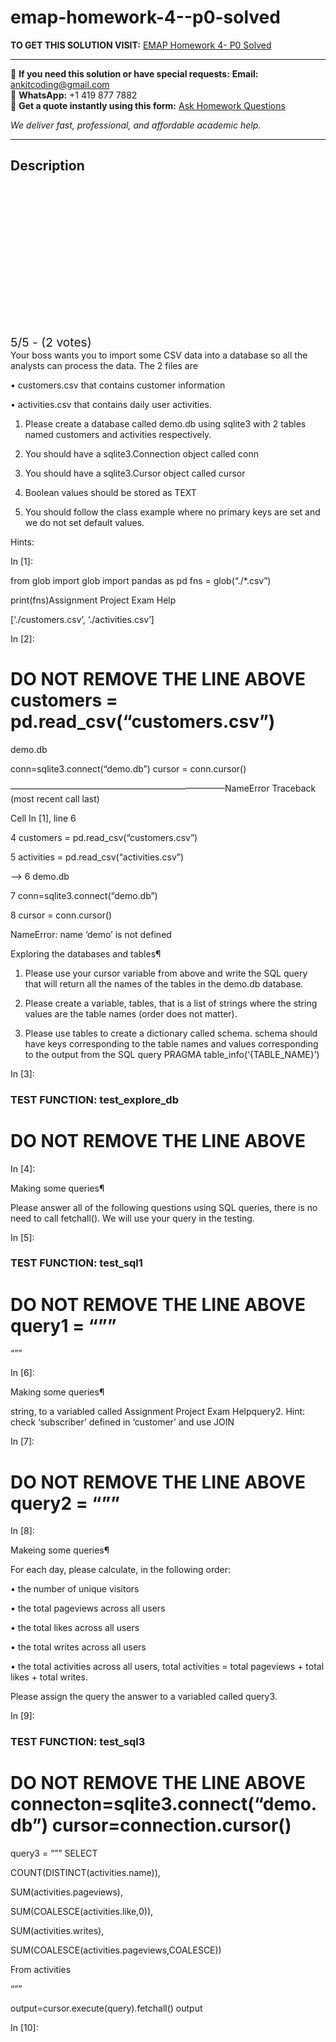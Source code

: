 # emap-homework-4--p0-solved
**TO GET THIS SOLUTION VISIT:** [EMAP Homework 4- P0 Solved](https://www.ankitcodinghub.com/product/emap-your-boss-wants-you-to-import-some-csv-data-into-a-database-so-all-the-analysts-can-process-the-data-the-2-files-are-p0-solved/)


---

📩 **If you need this solution or have special requests:** **Email:** ankitcoding@gmail.com  
📱 **WhatsApp:** +1 419 877 7882  
📄 **Get a quote instantly using this form:** [Ask Homework Questions](https://www.ankitcodinghub.com/services/ask-homework-questions/)

*We deliver fast, professional, and affordable academic help.*

---

<h2>Description</h2>



<div class="kk-star-ratings kksr-auto kksr-align-center kksr-valign-top" data-payload="{&quot;align&quot;:&quot;center&quot;,&quot;id&quot;:&quot;124606&quot;,&quot;slug&quot;:&quot;default&quot;,&quot;valign&quot;:&quot;top&quot;,&quot;ignore&quot;:&quot;&quot;,&quot;reference&quot;:&quot;auto&quot;,&quot;class&quot;:&quot;&quot;,&quot;count&quot;:&quot;2&quot;,&quot;legendonly&quot;:&quot;&quot;,&quot;readonly&quot;:&quot;&quot;,&quot;score&quot;:&quot;5&quot;,&quot;starsonly&quot;:&quot;&quot;,&quot;best&quot;:&quot;5&quot;,&quot;gap&quot;:&quot;4&quot;,&quot;greet&quot;:&quot;Rate this product&quot;,&quot;legend&quot;:&quot;5\/5 - (2 votes)&quot;,&quot;size&quot;:&quot;24&quot;,&quot;title&quot;:&quot;EMAP Homework 4- P0 Solved&quot;,&quot;width&quot;:&quot;138&quot;,&quot;_legend&quot;:&quot;{score}\/{best} - ({count} {votes})&quot;,&quot;font_factor&quot;:&quot;1.25&quot;}">

<div class="kksr-stars">

<div class="kksr-stars-inactive">
            <div class="kksr-star" data-star="1" style="padding-right: 4px">


<div class="kksr-icon" style="width: 24px; height: 24px;"></div>
        </div>
            <div class="kksr-star" data-star="2" style="padding-right: 4px">


<div class="kksr-icon" style="width: 24px; height: 24px;"></div>
        </div>
            <div class="kksr-star" data-star="3" style="padding-right: 4px">


<div class="kksr-icon" style="width: 24px; height: 24px;"></div>
        </div>
            <div class="kksr-star" data-star="4" style="padding-right: 4px">


<div class="kksr-icon" style="width: 24px; height: 24px;"></div>
        </div>
            <div class="kksr-star" data-star="5" style="padding-right: 4px">


<div class="kksr-icon" style="width: 24px; height: 24px;"></div>
        </div>
    </div>

<div class="kksr-stars-active" style="width: 138px;">
            <div class="kksr-star" style="padding-right: 4px">


<div class="kksr-icon" style="width: 24px; height: 24px;"></div>
        </div>
            <div class="kksr-star" style="padding-right: 4px">


<div class="kksr-icon" style="width: 24px; height: 24px;"></div>
        </div>
            <div class="kksr-star" style="padding-right: 4px">


<div class="kksr-icon" style="width: 24px; height: 24px;"></div>
        </div>
            <div class="kksr-star" style="padding-right: 4px">


<div class="kksr-icon" style="width: 24px; height: 24px;"></div>
        </div>
            <div class="kksr-star" style="padding-right: 4px">


<div class="kksr-icon" style="width: 24px; height: 24px;"></div>
        </div>
    </div>
</div>


<div class="kksr-legend" style="font-size: 19.2px;">
            5/5 - (2 votes)    </div>
    </div>
Your boss wants you to import some CSV data into a database so all the analysts can process the data. The 2 files are

• customers.csv that contains customer information

• activities.csv that contains daily user activities.

1. Please create a database called demo.db using sqlite3 with 2 tables named customers and activities respectively.

2. You should have a sqlite3.Connection object called conn

3. You should have a sqlite3.Cursor object called cursor

4. Boolean values should be stored as TEXT

5. You should follow the class example where no primary keys are set and we do not set default values.

Hints:

In [1]:

from glob import glob import pandas as pd fns = glob(“./*.csv”)

print(fns)Assignment Project Exam Help

[‘./customers.csv’, ‘./activities.csv’]

In [2]:

# DO NOT REMOVE THE LINE ABOVE customers = pd.read_csv(“customers.csv”)

demo.db

conn=sqlite3.connect(“demo.db”) cursor = conn.cursor()

————————————————————————–NameError Traceback (most recent call last)

Cell In [1], line 6

4 customers = pd.read_csv(“customers.csv”)

5 activities = pd.read_csv(“activities.csv”)

—-&gt; 6 demo.db

7 conn=sqlite3.connect(“demo.db”)

8 cursor = conn.cursor()

NameError: name ‘demo’ is not defined

Exploring the databases and tables¶

1. Please use your cursor variable from above and write the SQL query that will return all the names of the tables in the demo.db database.

2. Please create a variable, tables, that is a list of strings where the string values are the table names (order does not matter).

3. Please use tables to create a dictionary called schema. schema should have keys corresponding to the table names and values corresponding to the output from the SQL query PRAGMA table_info(‘{TABLE_NAME}’)

In [3]:

### TEST FUNCTION: test_explore_db

# DO NOT REMOVE THE LINE ABOVE

In [4]:

Making some queries¶

Please answer all of the following questions using SQL queries, there is no need to call fetchall(). We will use your query in the testing.

In [5]:

### TEST FUNCTION: test_sql1

# DO NOT REMOVE THE LINE ABOVE query1 = “””

“””

In [6]:

Making some queries¶

string, to a variabled called Assignment Project Exam Helpquery2. Hint: check ‘subscriber’ defined in ‘customer’ and use JOIN

In [7]:

# DO NOT REMOVE THE LINE ABOVE query2 = “””

In [8]:

Makeing some queries¶

For each day, please calculate, in the following order:

• the number of unique visitors

• the total pageviews across all users

• the total likes across all users

• the total writes across all users

• the total activities across all users, total activities = total pageviews + total likes + total writes.

Please assign the query the answer to a variabled called query3.

In [9]:

### TEST FUNCTION: test_sql3

# DO NOT REMOVE THE LINE ABOVE connecton=sqlite3.connect(“demo.db”) cursor=connection.cursor()

query3 = “”” SELECT

COUNT(DISTINCT(activities.name)),

SUM(activities.pageviews),

SUM(COALESCE(activities.like,0)),

SUM(activities.writes),

SUM(COALESCE(activities.pageviews,COALESCE))

From activities

“””

output=cursor.execute(query).fetchall() output

In [10]:

